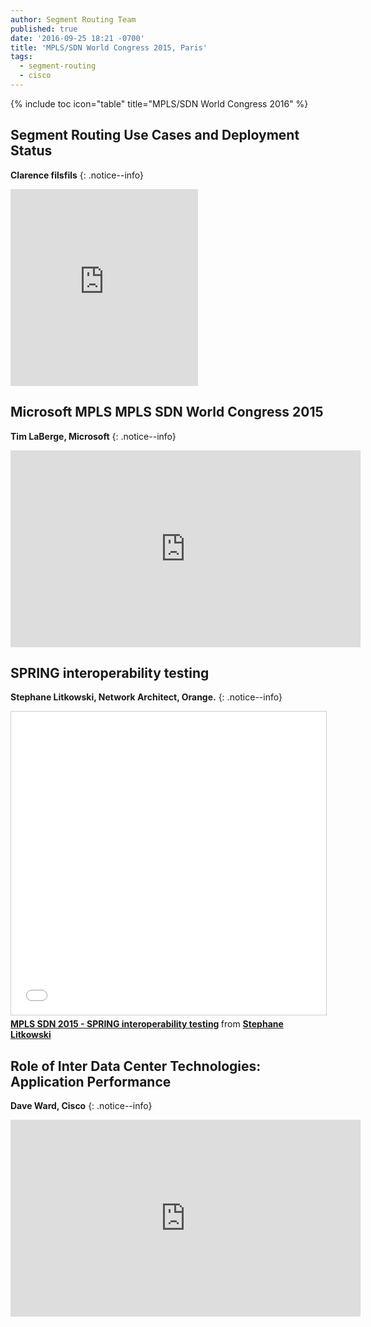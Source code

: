 ```yaml
---
author: Segment Routing Team
published: true
date: '2016-09-25 18:21 -0700'
title: 'MPLS/SDN World Congress 2015, Paris'
tags:
  - segment-routing
  - cisco
---
```

{% include toc icon="table" title="MPLS/SDN World Congress 2016" %}


## Segment Routing Use Cases and Deployment Status    


**Clarence filsfils**
{: .notice--info}  
 

<iframe width="300" height="315" class="fitvidsignore" src="https://www.youtube.com/embed/0IVk3WnrROs" frameborder="0" allowfullscreen></iframe>    

  
## Microsoft MPLS MPLS SDN World Congress 2015     

**Tim LaBerge, Microsoft**
{: .notice--info}  

<iframe width="560" height="315" src="https://www.youtube.com/embed/S1WlMSf4j_4" frameborder="0" allowfullscreen></iframe>  


## SPRING interoperability testing  


**Stephane Litkowski, Network Architect, Orange.**
{: .notice--info}  

<iframe src="//www.slideshare.net/slideshow/embed_code/key/MzWsXnjKzuHNhO" width="595" height="485" frameborder="0" marginwidth="0" marginheight="0" scrolling="no" style="border:1px solid #CCC; border-width:1px; margin-bottom:5px; max-width: 100%;" allowfullscreen> </iframe> <div style="margin-bottom:5px"> <strong> <a href="//www.slideshare.net/StephaneLitkowski/mpls-sdn-2015-spring-interoperability-testing" title="MPLS SDN 2015 - SPRING interoperability testing" target="_blank">MPLS SDN 2015 - SPRING interoperability testing</a> </strong> from <strong><a target="_blank" href="//www.slideshare.net/StephaneLitkowski">Stephane Litkowski</a></strong> </div>  
  
  
## Role of Inter Data Center Technologies: Application Performance  

**Dave Ward, Cisco**
{: .notice--info}     

<iframe width="560" height="315" src="https://www.youtube.com/embed/aNBxxPZJUjg" frameborder="0" allowfullscreen></iframe>
